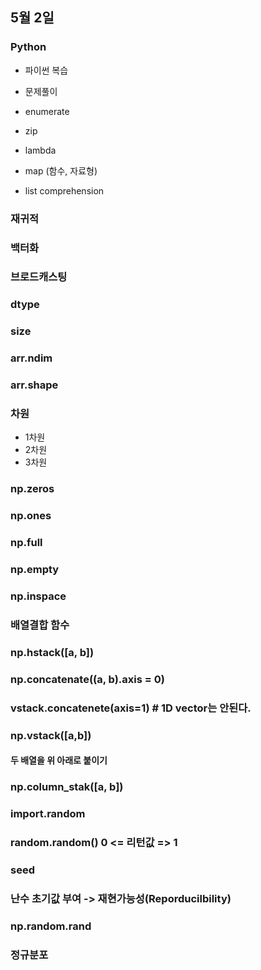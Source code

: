 ## 5월 2일

### Python
- 파이썬 복습
- 문제풀이

- enumerate
- zip
- lambda
- map (함수, 자료형)
- list comprehension

### 재귀적

### 백터화

### 브로드캐스팅

### dtype

### size

### arr.ndim

### arr.shape

### 차원
- 1차원
- 2차원
- 3차원


### np.zeros

### np.ones

### np.full

### np.empty

### np.inspace

### 배열결합 함수

### np.hstack([a, b])
### np.concatenate((a, b).axis = 0)

### vstack.concatenete(axis=1)   # 1D vector는 안된다.
### np.vstack([a,b])

#### 두 배열을 위 아래로 붙이기
### np.column_stak([a, b])

### import.random
### random.random() 0 <= 리턴값 => 1

### seed
### 난수 초기값 부여 -> 재현가능성(Reporducilbility)

### np.random.rand
### 정규분포